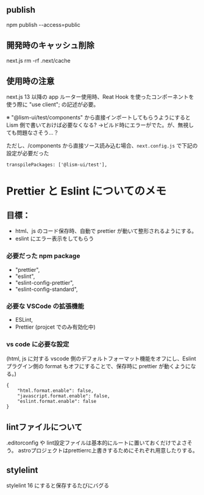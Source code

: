 ## publish

npm publish --access=public

## 開発時のキャッシュ削除

next.js
rm -rf .next/cache

## 使用時の注意

next.js 13 以降の app ルーター使用時、Reat Hook を使ったコンポーネントを使う際に "use client"; の記述が必要。

※ "@lism-ui/test/components" から直接インポートしてもらうようにすると Lism 側で書いておけば必要なくなる?
→ビルド時にエラーがでた。が、無視しても問題なさそう...？

ただし、/components から直接ソース読み込む場合、`next.config.js` で下記の設定が必要だった

```
transpilePackages: ['@lism-ui/test'],
```

# Prettier と Eslint についてのメモ

## 目標：

-   html、js のコード保存時、自動で prettier が動いて整形されるようにする。
-   eslint にエラー表示をしてもらう

### 必要だった npm package

-   "prettier",
-   "eslint",
-   "eslint-config-prettier",
-   "eslint-config-standard",

### 必要な VSCode の拡張機能

-   ESLint,
-   Prettier (projcet でのみ有効化中)

### vs code に必要な設定

(html, js に対する vscode 側のデフォルトフォーマット機能をオフにし、Eslint プラグイン側の format もオフにすることで、保存時に prettier が動くようになる。)

```
{
	"html.format.enable": false,
	"javascript.format.enable": false,
	"eslint.format.enable": false
}
```

## lintファイルについて

.editorconfig や lint設定ファイルは基本的にルートに置いておくだけでよさそう。
astroプロジェクトはprettierrc上書きするためにそれぞれ用意したりする。

## stylelint

stylelint 16 にすると保存するたびにバグる
